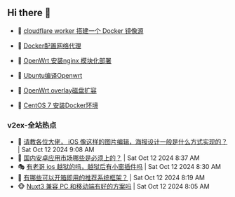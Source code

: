 ## Hi there 👋

<!--
**dkyg666/dkyg666** is a ✨ _special_ ✨ repository because its `README.md` (this file) appears on your GitHub profile.

Here are some ideas to get you started:

- 🔭 I’m currently working on ...
- 🌱 I’m currently learning ...
- 👯 I’m looking to collaborate on ...
- 🤔 I’m looking for help with ...
- 💬 Ask me about ...
- 📫 How to reach me: ...
- 😄 Pronouns: ...
- ⚡ Fun fact: ...
-->

<!-- BLOG-POST-LIST:START -->
- 🦩 [cloudflare worker 搭建一个 Docker 镜像源](http://blog.1996099.xyz/archives/cloudflare-worker-da-jian-yi-ge-docker-jing-xiang-zhan) 

- 🚦 [Docker配置网络代理](http://blog.1996099.xyz/archives/dockerpei-zhi-wang-luo-dai-li) 

- 🫶 [OpenWrt 安装nginx 模块化部署](http://blog.1996099.xyz/archives/openwrt-an-zhuang-nginx-mo-kuai-hua-bu-shu) 

- 🦄 [Ubuntu编译Openwrt](http://blog.1996099.xyz/archives/ubuntuzi-bian-yi-openwrt) 

- 🐻 [OpenWrt overlay磁盘扩容](http://blog.1996099.xyz/archives/openwrt-overlay) 

- 🤖 [CentOS 7 安装Docker环境](http://blog.1996099.xyz/archives/centos-docker) 
<!-- BLOG-POST-LIST:END -->

### v2ex-全站热点
<!-- v2ex:START -->
- 🥸 [请教各位大佬， iOS 像这样的图片编辑，海报设计一般是什么方式实现的？](https://www.v2ex.com/t/1079657#reply0) | Sat Oct 12 2024 9:08 AM
- 🤗 [国内安卓应用市场哪些是必须上的？](https://www.v2ex.com/t/1079646#reply3) | Sat Oct 12 2024 8:37 AM
- 🎭 [有老哥 ios 越狱的吗，越狱后有小窗插件吗](https://www.v2ex.com/t/1079641#reply3) | Sat Oct 12 2024 8:30 AM
- 🥷 [有哪些可以开箱即用的推荐系统框架？](https://www.v2ex.com/t/1079636#reply1) | Sat Oct 12 2024 8:19 AM
- 🐵 [Nuxt3 兼容 PC 和移动端有好的方案吗](https://www.v2ex.com/t/1079627#reply1) | Sat Oct 12 2024 8:05 AM<!-- v2ex:END -->

